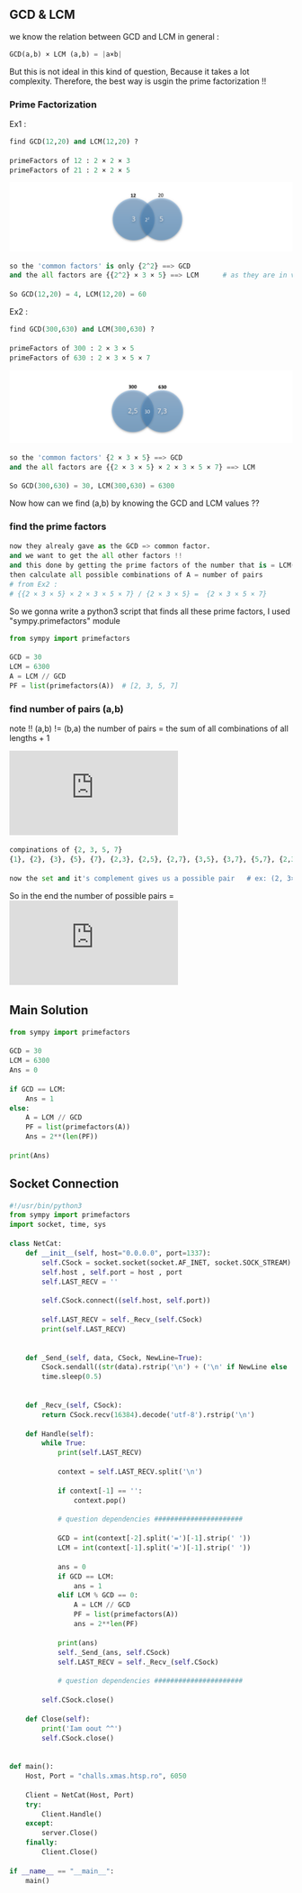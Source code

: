 ## GCD & LCM

we know the relation between GCD and LCM in general : 
```python
GCD(a,b) × LCM (a,b) = |a×b|
```
But this is not ideal in this kind of question, Because it takes a lot complexity. 
Therefore, the best way is usgin the prime factorization !! 

### Prime Factorization
Ex1 : 
 ```python
find GCD(12,20) and LCM(12,20) ? 

primeFactors of 12 : 2 × 2 × 3 
primeFactors of 21 : 2 × 2 × 5 
```
![](/PF2.PNG)
```python
so the 'common factors' is only {2^2} ==> GCD 
and the all factors are {{2^2} × 3 × 5} ==> LCM      # as they are in venn diagram

So GCD(12,20) = 4, LCM(12,20) = 60
```

Ex2 :
```python
find GCD(300,630) and LCM(300,630) ? 

primeFactors of 300 : 2 × 3 × 5 
primeFactors of 630 : 2 × 3 × 5 × 7 
```
![](/PF4.PNG)
```python
so the 'common factors' {2 × 3 × 5} ==> GCD 
and the all factors are {{2 × 3 × 5} × 2 × 3 × 5 × 7} ==> LCM

So GCD(300,630) = 30, LCM(300,630) = 6300
```
Now how can we find (a,b) by knowing the GCD and LCM values ?? 
### find the prime factors  
```python
now they alrealy gave as the GCD => common factor.
and we want to get the all other factors !! 
and this done by getting the prime factors of the number that is = LCM(a,b) / GCD(a,b) = A 
then calculate all possible combinations of A = number of pairs   
# from Ex2 : 
# {{2 × 3 × 5} × 2 × 3 × 5 × 7} / {2 × 3 × 5} =  {2 × 3 × 5 × 7}
```
So we gonna write a python3 script that finds all these prime factors, 
I used "sympy.primefactors" module
```python
from sympy import primefactors

GCD = 30
LCM = 6300
A = LCM // GCD
PF = list(primefactors(A))  # [2, 3, 5, 7]
```

### find number of pairs (a,b)
note !! (a,b) != (b,a)
the number of pairs = the sum of all combinations of all lengths + 1

![first-img](https://latex.codecogs.com/gif.latex?1%20&plus;%20%5Csum_%7Bk%3D1%7D%5E%7Bn%7D%20%5Cbinom%7Bn%7D%7Bk%7D%3D%202%5E%7Bn%7D)

```python
compinations of {2, 3, 5, 7}
{1}, {2}, {3}, {5}, {7}, {2,3}, {2,5}, {2,7}, {3,5}, {3,7}, {5,7}, {2,3,5}, {2,3,7}, {2,5,7}, {3,5,7}, {2,3,5,7}

now the set and it's complement gives us a possible pair   # ex: (2, 3×5×7)   or  (2 × 5, 3 × 7) .... 
```
So in the end the number of possible pairs = 
![sec-img](https://latex.codecogs.com/gif.latex?2%5E%7Bunique.prime.factors%7D)


## Main Solution 
```python
from sympy import primefactors

GCD = 30
LCM = 6300
Ans = 0

if GCD == LCM:
    Ans = 1
else:
    A = LCM // GCD
    PF = list(primefactors(A))
    Ans = 2**(len(PF))
  
print(Ans)
```

## Socket Connection
```python 
#!/usr/bin/python3
from sympy import primefactors
import socket, time, sys

class NetCat:
	def __init__(self, host="0.0.0.0", port=1337):
		self.CSock = socket.socket(socket.AF_INET, socket.SOCK_STREAM)
		self.host , self.port = host , port 
		self.LAST_RECV = '' 
		
		self.CSock.connect((self.host, self.port))

		self.LAST_RECV = self._Recv_(self.CSock)
		print(self.LAST_RECV)


	def _Send_(self, data, CSock, NewLine=True):
		CSock.sendall((str(data).rstrip('\n') + ('\n' if NewLine else '')).encode()) # +- '\n' 
		time.sleep(0.5)


	def _Recv_(self, CSock):
		return CSock.recv(16384).decode('utf-8').rstrip('\n')

	def Handle(self):
		while True:
			print(self.LAST_RECV)

			context = self.LAST_RECV.split('\n')

			if context[-1] == '':
				context.pop()

			# question dependencies ######################  

			GCD = int(context[-2].split('=')[-1].strip(' '))
			LCM = int(context[-1].split('=')[-1].strip(' '))
			
			ans = 0
			if GCD == LCM:
				ans = 1
			elif LCM % GCD == 0:
				A = LCM // GCD
				PF = list(primefactors(A))
				ans = 2**len(PF)
			
			print(ans)
			self._Send_(ans, self.CSock) 
			self.LAST_RECV = self._Recv_(self.CSock)

			# question dependencies ###################### 

		self.CSock.close()		

	def Close(self):
		print('Iam oout ^^')
		self.CSock.close()


def main():
	Host, Port = "challs.xmas.htsp.ro", 6050

	Client = NetCat(Host, Port)
	try:
		Client.Handle()
	except: 
		server.Close()
	finally:
		Client.Close()			

if __name__ == "__main__":
	main()
```







